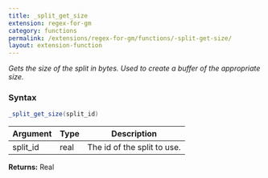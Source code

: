 ```yaml
---
title: _split_get_size
extension: regex-for-gm
category: functions
permalink: /extensions/regex-for-gm/functions/-split-get-size/
layout: extension-function
---
```


_Gets the size of the split in bytes. Used to create a buffer of the appropriate size._

### Syntax ###
```cs
_split_get_size(split_id)
```

| Argument | Type | Description |
| --- | --- | --- |
| split_id | real | The id of the split to use. |

**Returns:** Real


